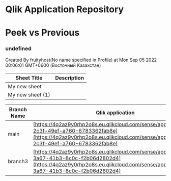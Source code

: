 # Qlik Application Repository 
# Peek vs Previous
### undefined
Created By fruityhost(No name specified in Profile) at Mon Sep 05 2022 00:06:01 GMT+0600 (Восточный Казахстан)




Sheet Title | Description
------------ | -------------
My new sheet|
My new sheet (1)|



Branch Name|Qlik application
---|---
main|[https://4q2az9y0rhp2o8s.eu.qlikcloud.com/sense/app/42a60bb7-2c3f-49ef-a760-6783362fab8e](https://4q2az9y0rhp2o8s.eu.qlikcloud.com/sense/app/42a60bb7-2c3f-49ef-a760-6783362fab8e)
branch3|[https://4q2az9y0rhp2o8s.eu.qlikcloud.com/sense/app/33fc455e-3a67-41b3-8c0c-f2b06d2802d4](https://4q2az9y0rhp2o8s.eu.qlikcloud.com/sense/app/33fc455e-3a67-41b3-8c0c-f2b06d2802d4)